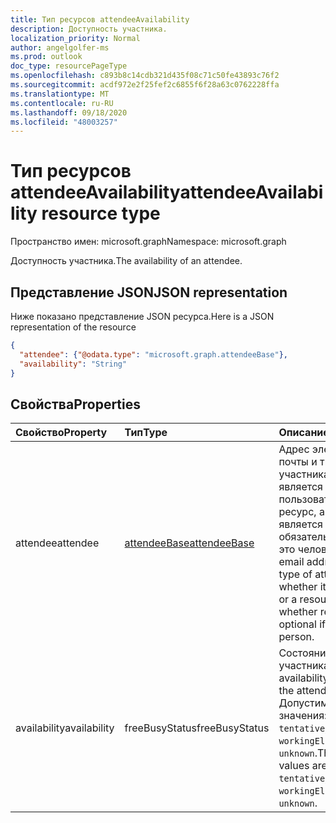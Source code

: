 ```yaml
---
title: Тип ресурсов attendeeAvailability
description: Доступность участника.
localization_priority: Normal
author: angelgolfer-ms
ms.prod: outlook
doc_type: resourcePageType
ms.openlocfilehash: c893b8c14cdb321d435f08c71c50fe43893c76f2
ms.sourcegitcommit: acdf972e2f25fef2c6855f6f28a63c0762228ffa
ms.translationtype: MT
ms.contentlocale: ru-RU
ms.lasthandoff: 09/18/2020
ms.locfileid: "48003257"
---
```

# <a name="attendeeavailability-resource-type"></a><span data-ttu-id="b8886-103">Тип ресурсов attendeeAvailability</span><span class="sxs-lookup"><span data-stu-id="b8886-103">attendeeAvailability resource type</span></span>

<span data-ttu-id="b8886-104">Пространство имен: microsoft.graph</span><span class="sxs-lookup"><span data-stu-id="b8886-104">Namespace: microsoft.graph</span></span>

<span data-ttu-id="b8886-105">Доступность участника.</span><span class="sxs-lookup"><span data-stu-id="b8886-105">The availability of an attendee.</span></span>

## <a name="json-representation"></a><span data-ttu-id="b8886-106">Представление JSON</span><span class="sxs-lookup"><span data-stu-id="b8886-106">JSON representation</span></span>

<span data-ttu-id="b8886-107">Ниже показано представление JSON ресурса.</span><span class="sxs-lookup"><span data-stu-id="b8886-107">Here is a JSON representation of the resource</span></span>

<!-- {
  "blockType": "resource",
  "optionalProperties": [

  ],
  "@odata.type": "microsoft.graph.attendeeAvailability"
}-->

```json
{
  "attendee": {"@odata.type": "microsoft.graph.attendeeBase"},
  "availability": "String"
}

```
## <a name="properties"></a><span data-ttu-id="b8886-108">Свойства</span><span class="sxs-lookup"><span data-stu-id="b8886-108">Properties</span></span>
| <span data-ttu-id="b8886-109">Свойство</span><span class="sxs-lookup"><span data-stu-id="b8886-109">Property</span></span>     | <span data-ttu-id="b8886-110">Тип</span><span class="sxs-lookup"><span data-stu-id="b8886-110">Type</span></span>   |<span data-ttu-id="b8886-111">Описание</span><span class="sxs-lookup"><span data-stu-id="b8886-111">Description</span></span>|
|:---------------|:--------|:----------|
|<span data-ttu-id="b8886-112">attendee</span><span class="sxs-lookup"><span data-stu-id="b8886-112">attendee</span></span>|[<span data-ttu-id="b8886-113">attendeeBase</span><span class="sxs-lookup"><span data-stu-id="b8886-113">attendeeBase</span></span>](attendeebase.md)|<span data-ttu-id="b8886-114">Адрес электронной почты и тип участника — является ли это пользователь или ресурс, а также является ли он обязательным, если это человек.</span><span class="sxs-lookup"><span data-stu-id="b8886-114">The email address and type of attendee - whether it's a person or a resource, and whether required or optional if it's a person.</span></span>|
|<span data-ttu-id="b8886-115">availability</span><span class="sxs-lookup"><span data-stu-id="b8886-115">availability</span></span>|<span data-ttu-id="b8886-116">freeBusyStatus</span><span class="sxs-lookup"><span data-stu-id="b8886-116">freeBusyStatus</span></span>| <span data-ttu-id="b8886-117">Состояние занятости участника.</span><span class="sxs-lookup"><span data-stu-id="b8886-117">The availability status of the attendee.</span></span> <span data-ttu-id="b8886-118">Допустимые значения: `free`, `tentative`, `busy`, `oof`, `workingElsewhere`, `unknown`.</span><span class="sxs-lookup"><span data-stu-id="b8886-118">The possible values are: `free`, `tentative`, `busy`, `oof`, `workingElsewhere`, `unknown`.</span></span>|

<!-- uuid: 8fcb5dbc-d5aa-4681-8e31-b001d5168d79
2015-10-25 14:57:30 UTC -->
<!-- {
  "type": "#page.annotation",
  "description": "attendeeAvailability resource",
  "keywords": "",
  "section": "documentation",
  "tocPath": ""
}-->


